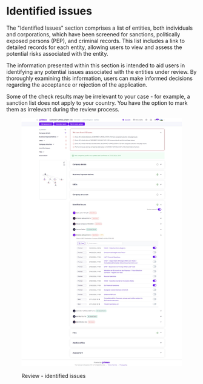 # Identified issues

The "Identified Issues" section comprises a list of entities, both individuals and corporations, which have been screened for sanctions, politically exposed persons (PEP), and criminal records. This list includes a link to detailed records for each entity, allowing users to view and assess the potential risks associated with the entity.

The information presented within this section is intended to aid users in identifying any potential issues associated with the entities under review. By thoroughly examining this information, users can make informed decisions regarding the acceptance or rejection of the application.

Some of the check results may be irrelevant to your case - for example, a sanction list does not apply to your country. You have the option to mark them as irrelevant during the review process.

<figure><img src="../../.gitbook/assets/Review_identified_issues.png" alt="Review - identified issues"><figcaption><p>Review - identified issues</p></figcaption></figure>
